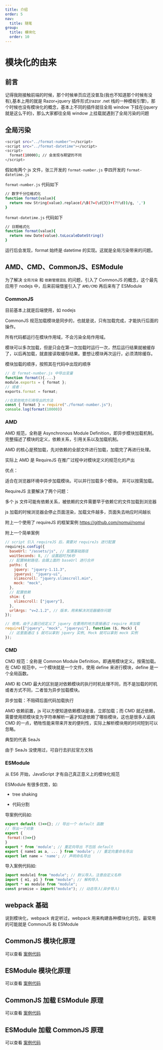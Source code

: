 ```yaml
---
title: 介绍
order: 5
nav:
  title: 随笔
group:
  title: 模块化
  order: 10
---
```


# 模块化的由来

## 前言

记得我刚接触前端的时候，那个时候单页应还没普及(我也不知道那个时候有没有),基本上用的就是 Razor+jquery 插件形式(razor .net 栈的一种模板引擎)，那个时候也没有模块化的概念，基本上不同的插件就往全局 window 下挂在(jquery 就是这么干的)，那么大家都往全局 window 上挂载就遇到了全局污染的问题

## 全局污染

```bash
<script src="../format-number"></script>
<script src="../format-datetime"></script>
<script>
  format(10000); // 会发现与期望的不同
</script>
```

假如有两个 js 文件，张三开发的 `format-number.js` 李四开发的 `format-datetime.js`

`format-number.js` 代码如下

```bash
// 数字千分位格式化
function format(value){
  return new String(value).replace(/\B(?=(\d{3})+(?!\d))/g, ',')
}
```

`format-datetime.js` 代码如下

```bash
// 日期格式化
function format(value){
  return new Date(value).toLocaleDateString()
}
```

运行后会发现，format 始终是 datetime 的实现。这就是全局污染带来的问题。

## AMD、CMD、CommonJS、ESModule

为了解决 `全局污染` 和 `依赖管理混乱` 的问题，引入了 CommonJS 的概念，这个最先应用于 nodejs 中，后来前端借鉴引入了 `AMD/CMD` 再后来有了 ESModule

### CommonJS

目前基本上就是后端使用，如 nodejs

CommonJS 规范加载模块是同步的，也就是说，只有加载完成，才能执行后面的操作。

所有代码都运行在模块作用域，不会污染全局作用域。

模块可以多次加载，但是只会在第一次加载时运行一次，然后运行结果就被缓存了，以后再加载，就直接读取缓存结果。要想让模块再次运行，必须清除缓存。

模块加载的顺序，按照其在代码中出现的顺序

```js
// 在 format-number.js 中导出变量
function format(){....}
module.exports = { format };
// 或者：
exports.format = format;

//在其他地方引用导出的方法
const { format } = require("./format-number.js");
console.log(format(10000))
```

### AMD

AMD 规范，全称是 Asynchronous Module Definition，即异步模块加载机制。完整描述了模块的定义，依赖关系，引用关系以及加载机制。

AMD 的核心是预加载，先对依赖的全部文件进行加载，加载完了再进行处理。

实际上 AMD 是 RequireJS 在推广过程中对模块定义的规范化的产出

优点：

适合在浏览器环境中异步加载模块。可以并行加载多个模块。 并可以按需加载。

RequireJS 主要解决了两个问题：

多个 js 文件可能有依赖关系，被依赖的文件需要早于依赖它的文件加载到浏览器

js 加载的时候浏览器会停止页面渲染，加载文件越多，页面失去响应时间越长

附上一个使用了 requireJS 的框架案例 https://github.com/nomui/nomui

附上一个简单案例

```js
// script 引入 requireJS 后，需要对 requireJs 进行配置
requirejs.config({
  baseUrl: "/assets/js", // 配置基础路径
  waitSeconds: 8, // 设置超时为6秒
  // 配置映射路径，会跟上面的 baseUrl 进行合并
  paths: {
    jquery: "jquery-1.11.3",
    jqueryui: "jquery-ui",
    slimscroll: "jquery.slimscroll.min",
    mock: "mock",
  },
  // 配置依赖
  shim: {
    slimscroll: ["jquery"],
  },
  urlArgs: "v=2.1.2", // 版本，用来解决浏览器缓存问题
});

// 使用，由于上面已经定义了 jquery 在要用的地方直接通过 require 来加载
require(["jquery", "mock", "jqueryui"], function ($, Mock) {
  // 这里面通过 $ 就可以拿到 jquery 实例, Mock 就可以拿到 mock 实例
});
```

### CMD

CMD 规范：全称是 Common Module Definition，即通用模块定义。按需加载。在 CMD 规范中，一个模块就是一个文件，使用 define 来进行模块，define 是一个全局函数。

AMD 和 CMD 最大的区别是对依赖模块的执行时机处理不同，而不是加载的时机或者方式不同，二者皆为异步加载模块。

异步加载：不阻碍后面代码加载执行

AMD 依赖前置，js 可以方便知道依赖模块是谁，立即加载；而 CMD 就近依赖，需要使用把模块变为字符串解析一遍才知道依赖了哪些模块，这也是很多人诟病 CMD 的一点，牺牲性能来带来开发的便利性，实际上解析模块用的时间短到可以忽略。

典型的代表 SeaJs

由于 SeaJs 没使用过，可自行去扒拉官方文档

### ESModule

从 ES6 开始，JavaScript 才有自己真正意义上的模块化规范

ESModule 有很多优势，如:

- tree shaking

- 代码分割

导案例代码如:

```js
export default ()=>{}; // 导出一个 default 函数
// 导出一个对象
export {
 format:()=>{}
}
export * from 'module'; // 重定向导出 不包括 default
export { name1 as a, ... } from 'module'; // 重定向重命名导出
export let name = 'name'; // 声明命名导出
```

导入案例代码如:

```js
import module1 from "module"; // 默认导入，注意自定义名称
import { m1, p1 } from "module"; // 解构导入
import * as module from "module";
const promise = import("module"); // 动态导入(异步导入)
```

## webpack 基础

说到模块化，webpack 肯定听过，webpack 用来构建各种模块化的包，最常用的可能就是 CommonJS 和 ESModule

## CommonJS 模块化原理

可以查看 [案例代码](https://github.com/xiexingen/module-study/tree/main/commonjs)

## ESModule 模块化原理

可以查看 [案例代码](https://github.com/xiexingen/module-study/tree/main/esmodule)

## CommonJS 加载 ESModule 原理

可以查看 [案例代码](https://github.com/xiexingen/module-study/tree/main/commonjs-load-esmodule)

## ESModule 加载 CommonJS 原理

可以查看 [案例代码](https://github.com/xiexingen/module-study/tree/main/esmodule-load-commonjs)
